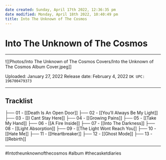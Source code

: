 ```yaml
---
date created: Sunday, April 17th 2022, 12:36:35 pm
date modified: Monday, April 18th 2022, 10:40:49 pm
title: Into The Unknown of The Cosmos
---
```

# Into The Unknown of The Cosmos

---

![[Photos/Into The Unknown of The Cosmos Covers/Into the Unknown of The Cosmos Album Cover.jpeg]]

Uploaded: January 27, 2022
Release date: February 4, 2022
`DK UPC: 196700479373`

---

## Tracklist

├── 01 - [[Death Is An Open Door]]
├── 02 - [[You’ll Always Be My Light]]
├── 03 - [[I Cant Stay Here]]
├── 04 - [[Growing Pains]]
├── 05 - [[Take My Hand]]
├── 06 - [[A Fire Inside]]
├── 07 - [[Into The Darkness]]
├── 08 - [[Light Absorption]]
├── 09 - [[The Light Wont Reach You]]
├── 10 - [[Hate Me]]
├── 11 - [[Heartbreaker]]
├── 12 - [[Ghost Mode]]
├── 13 - [[Rebirth]]

---

#Intotheunknownofthecosmos #album #thecasketdiaries
